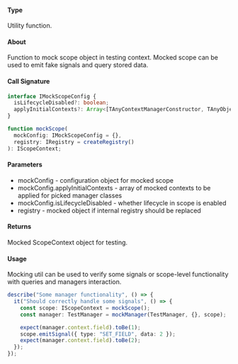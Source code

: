 #### Type
Utility function.

#### About
Function to mock scope object in testing context.
Mocked scope can be used to emit fake signals and query stored data.

#### Call Signature
```typescript
interface IMockScopeConfig {
  isLifecycleDisabled?: boolean;
  applyInitialContexts?: Array<[TAnyContextManagerConstructor, TAnyObject]>;
}

function mockScope(
  mockConfig: IMockScopeConfig = {},
  registry: IRegistry = createRegistry()
): IScopeContext;
```

#### Parameters
- mockConfig - configuration object for mocked scope
- mockConfig.applyInitialContexts - array of mocked contexts to be applied for picked manager classes
- mockConfig.isLifecycleDisabled - whether lifecycle in scope is enabled
- registry - mocked object if internal registry should be replaced

#### Returns
Mocked ScopeContext object for testing.

#### Usage
Mocking util can be used to verify some signals or scope-level functionality with queries and managers interaction.

```typescript
describe("Some manager functionality", () => {
  it("Should correctly handle some signals", () => {
    const scope: IScopeContext = mockScope();
    const manager: TestManager = mockManager(TestManager, {}, scope);

    expect(manager.context.field).toBe(1);
    scope.emitSignal({ type: "SET_FIELD", data: 2 });
    expect(manager.context.field).toBe(2);
  });
});
```
